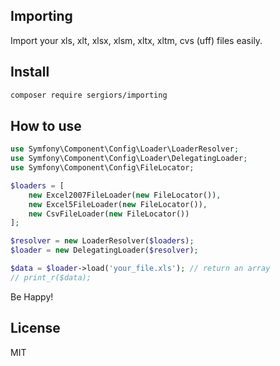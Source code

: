 Importing
---------
Import your xls, xlt, xlsx, xlsm, xltx, xltm, cvs (uff) files easily.

Install
-------
```bash
composer require sergiors/importing
```

How to use
----------
```php
use Symfony\Component\Config\Loader\LoaderResolver;
use Symfony\Component\Config\Loader\DelegatingLoader;
use Symfony\Component\Config\FileLocator;

$loaders = [
    new Excel2007FileLoader(new FileLocator()),
    new Excel5FileLoader(new FileLocator()),
    new CsvFileLoader(new FileLocator())
];

$resolver = new LoaderResolver($loaders);
$loader = new DelegatingLoader($resolver);

$data = $loader->load('your_file.xls'); // return an array
// print_r($data);
```
Be Happy!

License
-------
MIT